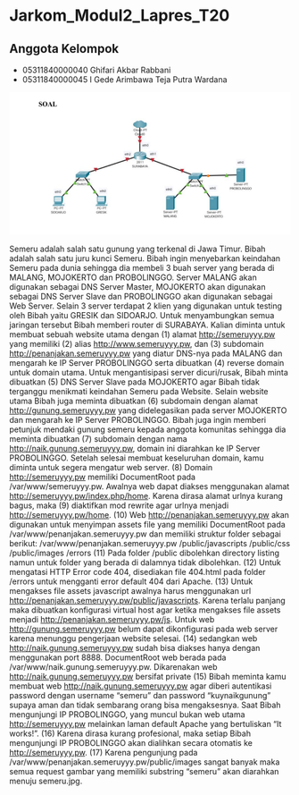 # Jarkom_Modul2_Lapres_T20

## Anggota Kelompok
- 05311840000040 Ghifari Akbar Rabbani
- 05311840000045 I Gede Arimbawa Teja Putra Wardana


![Alt text](https://github.com/ArimbawaW/Jarkom_Modul2_Lapres_T20/blob/main/Screenshot%20(419).png)

Semeru adalah salah satu gunung yang terkenal di Jawa Timur. Bibah adalah salah satu juru kunci Semeru. Bibah ingin menyebarkan keindahan Semeru pada dunia sehingga dia membeli 3 buah server yang berada di MALANG, MOJOKERTO dan PROBOLINGGO. Server MALANG akan digunakan sebagai DNS Server Master, MOJOKERTO akan digunakan sebagai DNS Server Slave dan PROBOLINGGO akan digunakan sebagai Web Server. Selain 3 server terdapat 2 klien yang digunakan untuk testing oleh Bibah yaitu GRESIK dan SIDOARJO. Untuk menyambungkan semua jaringan tersebut Bibah memberi router di SURABAYA. 
Kalian diminta untuk membuat sebuah website utama dengan (1) alamat http://semeruyyy.pw yang memiliki (2) alias http://www.semeruyyy.pw, dan (3) subdomain http://penanjakan.semeruyyy.pw yang diatur DNS-nya pada MALANG dan mengarah ke IP Server PROBOLINGGO serta dibuatkan (4) reverse domain untuk domain utama. Untuk mengantisipasi server dicuri/rusak, Bibah minta dibuatkan (5) DNS Server Slave pada MOJOKERTO agar Bibah tidak terganggu menikmati keindahan Semeru pada Website. Selain website utama Bibah juga meminta dibuatkan (6) subdomain dengan alamat http://gunung.semeruyyy.pw yang didelegasikan pada server MOJOKERTO dan mengarah ke IP Server PROBOLINGGO. Bibah juga ingin memberi petunjuk mendaki gunung semeru kepada anggota komunitas sehingga dia meminta dibuatkan (7) subdomain dengan nama 
http://naik.gunung.semeruyyy.pw, domain ini diarahkan ke IP Server PROBOLINGGO. 
Setelah selesai membuat keseluruhan domain, kamu diminta untuk segera mengatur web server. (8) Domain http://semeruyyy.pw memiliki DocumentRoot pada /var/www/semeruyyy.pw. Awalnya web dapat diakses menggunakan alamat http://semeruyyy.pw/index.php/home. Karena dirasa alamat urlnya kurang bagus, maka (9) diaktifkan mod rewrite agar urlnya menjadi http://semeruyyy.pw/home. (10) Web http://penanjakan.semeruyyy.pw akan digunakan untuk menyimpan assets file yang
memiliki DocumentRoot pada /var/www/penanjakan.semeruyyy.pw dan memiliki struktur folder sebagai berikut: 
/var/www/penanjakan.semeruyyy.pw 
/public/javascripts 
/public/css 
/public/images 
/errors 
(11) Pada folder /public dibolehkan directory listing namun untuk folder yang berada di dalamnya tidak dibolehkan. (12) Untuk mengatasi HTTP Error code 404, disediakan file 404.html pada folder /errors untuk mengganti error default 404 dari Apache. (13) Untuk mengakses file assets javascript awalnya harus menggunakan url http://penanjakan.semeruyyy.pw/public/javascripts. Karena terlalu panjang maka dibuatkan konfigurasi virtual host agar ketika mengakses file assets menjadi http://penanjakan.semeruyyy.pw/js. 
Untuk web http://gunung.semeruyyy.pw belum dapat dikonfigurasi pada web server karena menunggu pengerjaan website selesai. (14) sedangkan web http://naik.gunung.semeruyyy.pw sudah bisa diakses hanya dengan menggunakan port 8888. DocumentRoot web berada pada /var/www/naik.gunung.semeruyyy.pw. Dikarenakan web http://naik.gunung.semeruyyy.pw bersifat private (15) Bibah meminta kamu membuat web http://naik.gunung.semeruyyy.pw agar diberi autentikasi password dengan username “semeru” dan password “kuynaikgunung” supaya aman dan tidak sembarang orang bisa mengaksesnya. 
Saat Bibah mengunjungi IP PROBOLINGGO, yang muncul bukan web utama http://semeruyyy.pw melainkan laman default Apache yang bertuliskan “It works!”. (16) Karena dirasa kurang profesional, maka setiap Bibah mengunjungi IP PROBOLINGGO akan dialihkan secara otomatis ke http://semeruyyy.pw. (17) Karena pengunjung pada 
/var/www/penanjakan.semeruyyy.pw/public/images sangat banyak maka semua request gambar yang memiliki substring “semeru” akan diarahkan menuju semeru.jpg.



